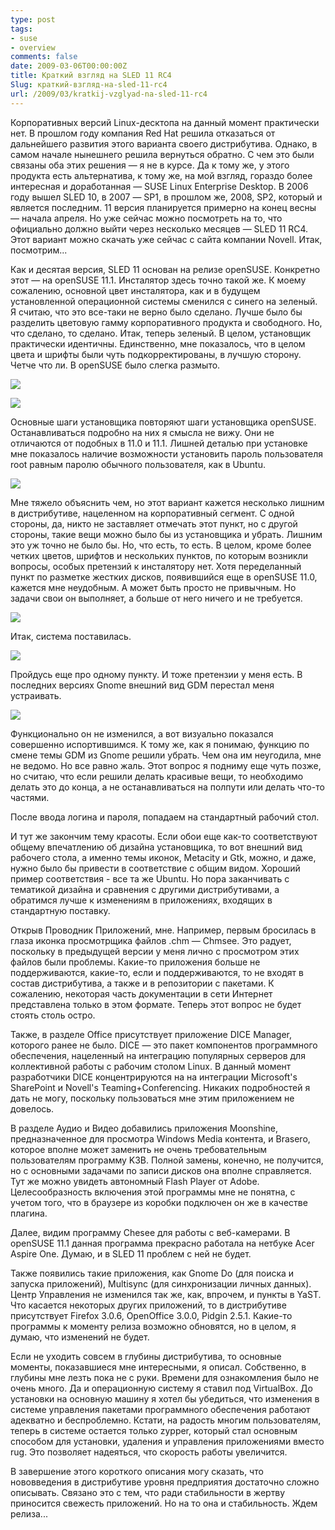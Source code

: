 ```yaml
---
type: post
tags:
- suse
- overview
comments: false
date: 2009-03-06T00:00:00Z
title: Краткий взгляд на SLED 11 RC4
Slug: краткий-взгляд-на-sled-11-rc4
url: /2009/03/kratkij-vzglyad-na-sled-11-rc4
---
```


Корпоративных версий Linux-десктопа на данный момент практически нет. В
прошлом году компания Red Hat решила отказаться от дальнейшего развития этого
варианта своего дистрибутива. Однако, в самом начале нынешнего решила
вернуться обратно. С чем это были связаны оба этих решения — я не в курсе. Да
к тому же, у этого продукта есть альтернатива, к тому же, на мой взгляд,
гораздо более интересная и доработанная — SUSE Linux Enterprise Desktop. В
2006 году вышел SLED 10, в 2007 — SP1, в прошлом же, 2008, SP2, который и
является последним. 11 версия планируется примерно на конец весны — начала
апреля. Но уже сейчас можно посмотреть на то, что официально должно выйти
через несколько месяцев — SLED 11 RC4. Этот вариант можно скачать уже сейчас с
сайта компании Novell. Итак, посмотрим...

Как и десятая версия, SLED 11 основан на релизе openSUSE. Конкретно этот — на
openSUSE 11.1. Инсталятор здесь точно такой же. К моему сожалению, основной
цвет инсталятора, как и в будущем установленной операционной системы сменился
с синего на зеленый. Я считаю, что это все-таки не верно было сделано. Лучше
было бы разделить цветовую гамму корпоративного продукта и свободного. Но, что
сделано, то сделано. Итак, теперь зеленый. В целом, установщик практически
идентичны. Единственно, мне показалось, что в целом цвета и шрифты были чуть
подкорректированы, в лучшую сторону. Четче что ли. В openSUSE было слегка
размыто.

[![](/images/2009/03/06/sled11_5.png)](/images/sled11_5.png)

[![](/images/2009/03/06/sled11_6.png)](/images/sled11_6.png)

Основные шаги установщика повторяют шаги установщика openSUSE. Останавливаться
подробно на них я смысла не вижу. Они не отличаются от подобных в 11.0 и 11.1.
Лишней деталью при установке мне показалось наличие возможности установить
пароль пользователя root равным паролю обычного пользователя, как в Ubuntu.

[![](/images/2009/03/06/sled11_7.png)](/images/sled11_7.png)

Мне тяжело объяснить чем, но этот вариант кажется несколько лишним в
дистрибутиве, нацеленном на корпоративный сегмент. С одной стороны, да, никто
не заставляет отмечать этот пункт, но с другой стороны, такие вещи можно было
бы из установщика и убрать. Лишним это уж точно не было бы. Но, что есть, то
есть. В целом, кроме более четких цветов, шрифтов и нескольких пунктов, по
которым возникли вопросы, особых претензий к инсталятору нет. Хотя
переделанный пункт по разметке жестких дисков, появившийся еще в openSUSE
11.0, кажется мне неудобным. А может быть просто не привычным. Но задачи свои
он выполняет, а больше от него ничего и не требуется.

[![](/images/2009/03/06/sled11_8.png)](/images/sled11_8.png)

Итак, система поставилась.

[![](/images/2009/03/06/sled11_2.png)](/images/sled11_2.png)

Пройдусь еще про одному пункту. И тоже претензии у меня есть. В последних
версиях Gnome внешний вид GDM перестал меня устраивать.

[![](/images/2009/03/06/sled11_3.png)](/images/sled11_3.png)

Функционально он не изменился, а вот визуально показался совершенно
испортившимся. К тому же, как я понимаю, функцию по смене темы GDM из Gnome
решили убрать. Чем она им неугодила, мне не ведомо. Но все равно жаль. Этот
вопрос я подниму еще чуть позже, но считаю, что если решили делать красивые
вещи, то необходимо делать это до конца, а не останавливаться на полпути или
делать что-то частями.

После ввода логина и пароля, попадаем на стандартный рабочий стол.


И тут же закончим тему красоты. Если обои еще как-то соответствуют общему
впечатлению об дизайна установщика, то вот внешний вид рабочего стола, а
именно темы иконок, Metacity и Gtk, можно, и даже, нужно было бы привести в
соответствие с общим видом. Хороший пример соответствия - все та же Ubuntu. Но
пора заканчивать с тематикой дизайна и сравнения с другими дистрибутивами, а
обратимся лучше к изменениям в приложениях, входящих в стандартную поставку.

Открыв Проводник Приложений, мне. Например, первым бросилась в глаза иконка
просмотрщика файлов .chm — Chmsee. Это радует, поскольку в предыдущей версии у
меня лично с просмотром этих файлов были проблемы. Какие-то приложения больше
не поддерживаются, какие-то, если и поддерживаются, то не входят в состав
дистрибутива, а также и в репозитории с пакетами. К сожалению, некоторая часть
документации в сети Интернет представлена только в этом формате. Теперь этот
вопрос не будет стоять столь остро.

Также, в разделе Office присутствует приложение DICE Manager, которого ранее
не было. DICE — это пакет компонентов программного обеспечения, нацеленный на
интеграцию популярных серверов для коллективной работы с рабочим столом Linux.
В данный момент разработчики DICE концентрируются на на интеграции Microsoft's
SharePoint и Novell's Teaming+Conferencing. Никаких подробностей я дать не
могу, поскольку пользоваться мне этим приложением не довелось.

В разделе Аудио и Видео добавились приложения Moonshine, предназначенное для
просмотра Windows Media контента, и Brasero, которое вполне может заменить не
очень требовательным пользователям программу K3B. Полной замены, конечно, не
получится, но с основными задачами по записи дисков она вполне справляется.
Тут же можно увидеть автономный Flash Player от Adobe. Целесообразность
включения этой программы мне не понятна, с учетом того, что в браузере из
коробки подключен он же в качестве плагина.

Далее, видим программу Chesee для работы с веб-камерами. В openSUSE 11.1
данная программа прекрасно работала на нетбуке Acer Aspire One. Думаю, и в
SLED 11 проблем с ней не будет.

Также появились такие приложения, как Gnome Do (для поиска и запуска
приложений), Multisync (для синхронизации личных данных). Центр Управления не
изменился так же, как, впрочем, и пункты в YaST. Что касается некоторых других
приложений, то в дистрибутиве присутствует Firefox 3.0.6, OpenOffice 3.0.0,
Pidgin 2.5.1. Какие-то программы к моменту релиза возможно обновятся, но в
целом, я думаю, что изменений не будет.

Если не уходить совсем в глубины дистрибутива, то основные моменты,
показавшиеся мне интересными, я описал. Собственно, в глубины мне лезть пока
не с руки. Времени для ознакомления было не очень много. Да и операционную
систему я ставил под VirtualBox. До установки на основную машину я хотел бы
убедиться, что изменения в системе управления пакетами программного
обеспечения работают адекватно и беспроблемно. Кстати, на радость многим
пользователям, теперь в системе остается только zypper, который стал основным
способом для установки, удаления и управления приложениями вместо rug. Это
позволяет надеяться, что скорость работы увеличится.

В завершение этого короткого описания могу сказать, что нововведения в
дистрибутиве уровня предприятия достаточно сложно описывать. Связано это с
тем, что ради стабильности в жертву приносится свежесть приложений. Но на то
она и стабильность. Ждем релиза...

